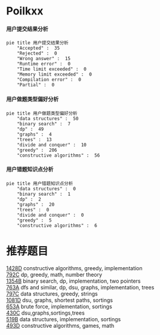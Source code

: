 # Poilkxx

<!-- tabs:start -->



#### **用户提交结果分析**

```mermaid
pie title 用户提交结果分析
    "Accepted" :  35
    "Rejected" :  0
    "Wrong answer" :  15
    "Runtime error" :  0
    "Time limit exceeded" :  0
    "Memory limit exceeded" :  0
    "Compilation error" :  0
    "Partial" :  0
```

#### **用户做题类型偏好分析**

```mermaid
pie title 用户做题类型偏好分析
    "data structures" :  50
    "binary search" :  7
    "dp" :  49
    "graphs" :  4
    "trees" :  13
    "divide and conquer" :  10
    "greedy" :  206
    "constructive algorithms" :  56
```
#### **用户错题知识点分析**

```mermaid
pie title 用户错题知识点分析
    "data structures" :  0
    "binary search" :  1
    "dp" :  2
    "graphs" :  20
    "trees" :  0
    "divide and conquer" :  0
    "greedy" :  5
    "constructive algorithms" :  6
```



<!-- tabs:end -->
# 推荐题目
[1428D](https://codeforces.com/contest/1428/problem/D)		constructive algorithms,
                        greedy,
                        implementation		  
[792C](https://codeforces.com/contest/792/problem/C)		dp,
                        greedy,
                        math,
                        number theory		  
[1354B](https://codeforces.com/contest/1354/problem/B)		binary search,
                        dp,
                        implementation,
                        two pointers		  
[763A](https://codeforces.com/contest/763/problem/A)		dfs and similar,
                        dp,
                        dsu,
                        graphs,
                        implementation,
                        trees		  
[797C](https://codeforces.com/contest/797/problem/C)		data structures,
                        greedy,
                        strings		  
[1081D](https://codeforces.com/contest/1081/problem/D)		dsu,
                        graphs,
                        shortest paths,
                        sortings		  
[653A](https://codeforces.com/contest/653/problem/A)		brute force,
                        implementation,
                        sortings		  
[430C](https://codeforces.com/contest/430/problem/C)		dsu,graphs,sortings,trees		  
[519B](https://codeforces.com/contest/519/problem/B)		data structures,
                        implementation,
                        sortings		  
[493D](https://codeforces.com/contest/493/problem/D)		constructive algorithms,
                        games,
                        math		  
